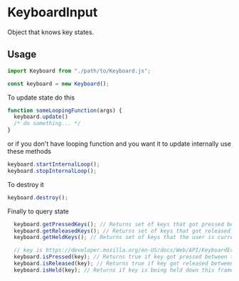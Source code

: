 # KeyboardInput

Object that knows key states.

## Usage

```javascript
import Keyboard from "./path/to/Keyboard.js";

const keyboard = new Keyboard();
```

To update state do this

```javascript
function someLoopingFunction(args) {
  keyboard.update() 
  /* do something... */
}
```

or if you don't have looping function and you want it to update internally use these methods

```javascript
keyboard.startInternalLoop();
keyboard.stopInternalLoop();
```

To destroy it

```javascript
keyboard.destroy();
```

Finally to query state

```javascript
  keyboard.getPressedKeys(); // Returns set of keys that got pressed between this frame and the last frame
  keyboard.getReleasedKeys(); // Returns set of keys that got released between this frame and the last frame
  keyboard.getHeldKeys(); // Returns set of keys that the user is currently holding down

  // key is https://developer.mozilla.org/en-US/docs/Web/API/KeyboardEvent/code
  keyboard.isPressed(key); // Returns true if key got pressed between this frame and the last frame
  keyboard.isReleased(key); // Returns true if key got released between this frame and the last frame
  keyboard.isHeld(key); // Returns if key is being held down this frame
```
